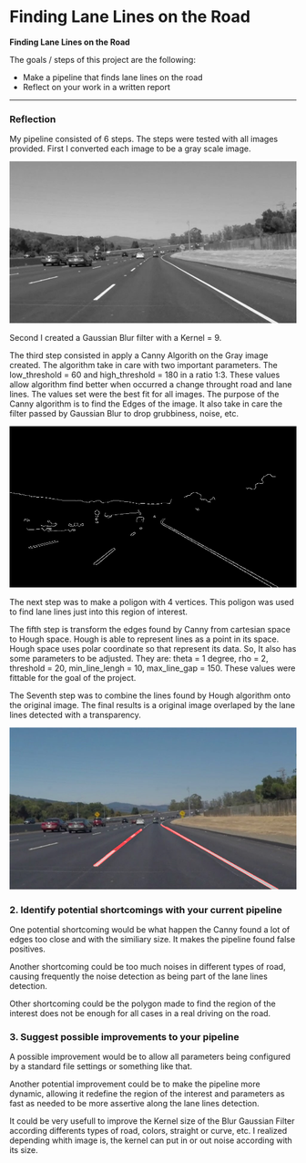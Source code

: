 # **Finding Lane Lines on the Road** 

**Finding Lane Lines on the Road**

The goals / steps of this project are the following:
* Make a pipeline that finds lane lines on the road
* Reflect on your work in a written report


[//]: # (Image References)

[image1]: ./examples/grayscale.jpg "Grayscale"

---

### Reflection

My pipeline consisted of 6 steps. The steps were tested with all images provided. 
First I converted each image to be a gray scale image.

[image2]: ./project_output/images/solidWhiteCurve_grayscale.jpeg "SolidWhiteCurve"
![alt text][image2]

Second I created a Gaussian Blur filter with a Kernel = 9.

The third step consisted in apply a Canny Algorith on the Gray image created. The algorithm take in care with two important parameters. The low_threshold = 60 and high_threshold = 180 in a ratio 1:3. These values allow algorithm find better when occurred a change throught road and lane lines. The values set were the best fit for all images. 
The purpose of the Canny algorithm is to find the Edges of the image. It also take in care the filter passed by Gaussian Blur to drop grubbiness, noise, etc. 

[image3]: ./project_output/images/solidWhiteCurve_canny.jpeg "Canny"
![alt text][image3]

The next step was to make a poligon with 4 vertices. This poligon was used to find lane lines just into this region of interest. 

The fifth step is transform the edges found by Canny from cartesian space to Hough space. Hough is able to represent lines as a point in its space. Hough space uses polar coordinate so that represent its data. So, It also has some parameters to be adjusted. They are: theta = 1 degree, rho = 2, threshold = 20, min_line_lengh = 10, max_line_gap = 150. These values were fittable for the goal of the project. 

The Seventh step was to combine the lines found by Hough algorithm onto the original image. The final results is a original image overlaped by the lane lines detected with a transparency. 

[image4]: ./project_output/images/solidWhiteCurve_combination.jpeg "Combination"
![alt text][image4]


### 2. Identify potential shortcomings with your current pipeline

One potential shortcoming would be what happen the Canny found a lot of edges too close and with the similiary size. It makes the pipeline found false positives.

Another shortcoming could be too much noises in different types of road, causing frequently the noise detection as being part of the lane lines detection. 

Other shortcoming could be the polygon made to find the region of the interest does not be enough for all cases in a real driving on the road. 



### 3. Suggest possible improvements to your pipeline

A possible improvement would be to allow all parameters being configured by a standard file settings or something like that.

Another potential improvement could be to make the pipeline more dynamic, allowing it redefine the region of the interest and parameters as fast as needed to be more assertive along the lane lines detection.

It could be very usefull to improve the Kernel size of the Blur Gaussian Filter according differents types of road, colors, straight or curve, etc. I realized depending whith image is, the kernel can put in or out noise according with its size.
